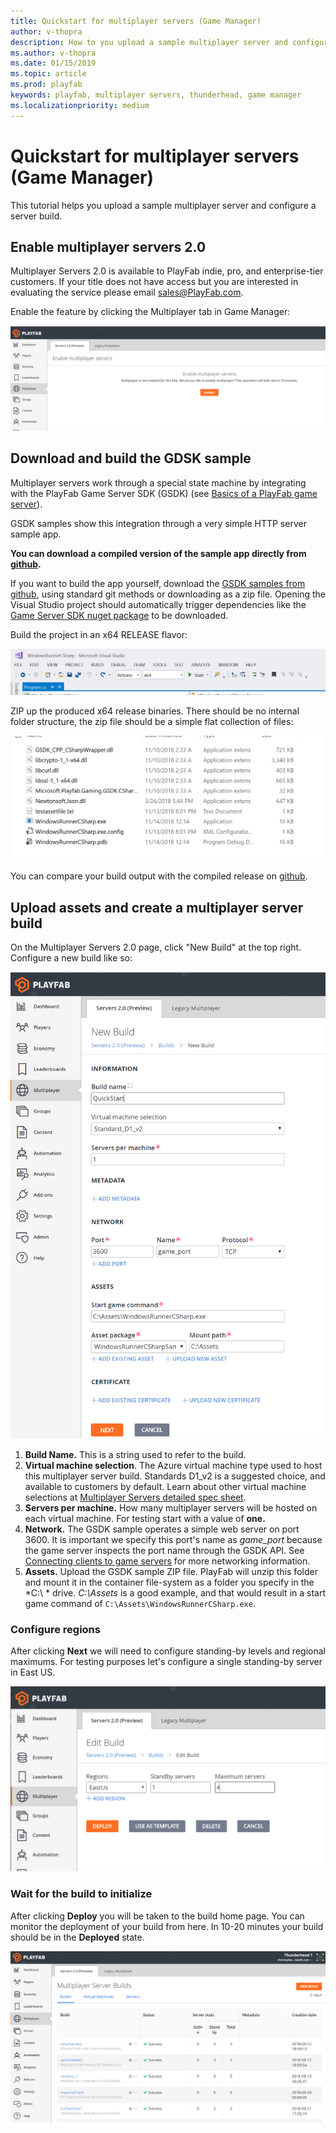 ```yaml
---
title: Quickstart for multiplayer servers (Game Manager)
author: v-thopra
description: How to you upload a sample multiplayer server and configure a server build.
ms.author: v-thopra
ms.date: 01/15/2019
ms.topic: article
ms.prod: playfab
keywords: playfab, multiplayer servers, thunderhead, game manager
ms.localizationpriority: medium
---
```


# Quickstart for multiplayer servers (Game Manager)

This tutorial helps you upload a sample multiplayer server and configure a server build.

## Enable multiplayer servers 2.0

Multiplayer Servers 2.0 is available to PlayFab indie, pro, and enterprise-tier customers. If your title does not have access but you are interested in evaluating the service please email [sales@PlayFab.com](mailto:sales@playfab.com).

Enable the feature by clicking the Multiplayer tab in Game Manager:

![Game Manager - Multiplayer - Thunderhead Enable](media/tutorials/game-manager-thunderhead-enable.png)

## Download and build the GDSK sample

Multiplayer servers work through a special state machine by integrating with the PlayFab Game Server SDK (GSDK) (see [Basics of a PlayFab game server](https://api.playfab.com/docs/tutorials/landing-tournaments/multiplayer-servers-2.0/building-a-thunderhead-game-server)). 

GSDK samples show this integration through a very simple HTTP server sample app.

**You can download a compiled version of the sample app directly from [github](https://github.com/PlayFab/gsdkSamples/releases/download/v1.0/winrunnerSample.zip).**

If you want to build the app yourself, download the [GSDK samples from github](https://github.com/PlayFab/gsdkSamples), using standard git methods or downloading as a zip file. Opening the Visual Studio project should automatically trigger dependencies like the [Game Server SDK nuget package](https://www.nuget.org/packages/com.playfab.csharpgsdk) to be downloaded.

Build the project in an x64 RELEASE flavor:

![Release GSDK Sample](media/tutorials/release-gsdk-sample.png)

ZIP up the produced x64 release binaries. There should be no internal folder structure, the zip file should be a simple flat collection of files:

![GSDK Sample Output](media/tutorials/gsdk-sample-output.png)

You can compare your build output with the compiled release on [github](https://github.com/PlayFab/gsdkSamples/releases/download/v1.0/winrunnerSample.zip).

## Upload assets and create a multiplayer server build

On the Multiplayer Servers 2.0 page, click "New Build" at the top right. Configure a new build like so:

![Game Manager - Multiplayer - Thunderhead - New Build](media/tutorials/game-manager-thunderhead-new-build-quickstart.png)

1. **Build Name.** This is a string used to refer to the build. 
2. **Virtual machine selection**. The Azure virtual machine type used to host this multiplayer server build. Standards D1_v2 is a suggested choice, and available to customers by default. Learn about other virtual machine selections at [Multiplayer Servers detailed spec sheet](https://api.playfab.com/docs/tutorials/landing-tournaments/multiplayer-servers-2.0/multiplayer-servers-detailed-price-sheet).
3. **Servers per machine.** How many multiplayer servers will be hosted on each virtual machine. For testing start with a value of **one.**
4. **Network.** The GSDK sample operates a simple web server on port 3600. It is important we specify this port's name as *game_port* because the game server inspects the port name through the GSDK API. See [Connecting clients to game servers](https://api.playfab.com/docs/tutorials/landing-tournaments/multiplayer-servers-2.0/mpcompute-networking) for more networking information.
5. **Assets.** Upload the GSDK sample ZIP file. PlayFab will unzip this folder and mount it in the container file-system as a folder you specify in the *C:\ * drive. *C:\Assets* is a good example, and that would result in a start game command of `C:\Assets\WindowsRunnerCSharp.exe`.

### Configure regions

After clicking **Next** we will need to configure standing-by levels and regional maximums. For testing purposes let's configure a single standing-by server in East US.

![Region Simple Input](media/tutorials/region-simple-input.png)

### Wait for the build to initialize

After clicking **Deploy** you will be taken to the build home page. You can monitor the deployment of your build from here. In 10-20 minutes your build should be in the **Deployed** state.

![Game Manager - Thunderhead Table](media/tutorials/game-manager-thunderhead-table.png)
